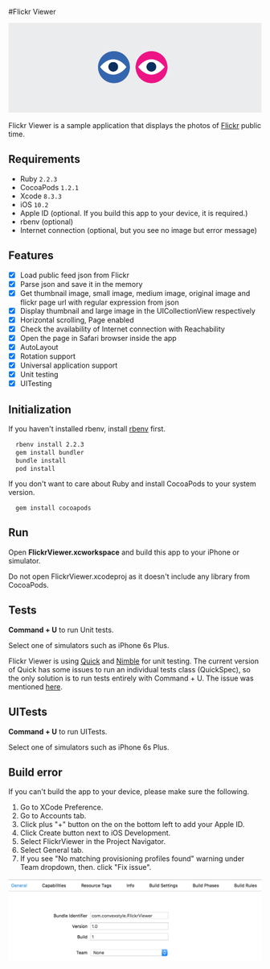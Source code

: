 #Flickr Viewer

![Flickr Viewer](https://raw.githubusercontent.com/convexstyle/flickr-viewer/master/assets/flickr-viewer-logo.png "Flickr Viewer")

Flickr Viewer is a sample application that displays the photos of [Flickr](https://www.flickr.com/ "Flickr") public time.

## Requirements
* Ruby `2.2.3`
* CocoaPods `1.2.1`
* Xcode `8.3.3`
* iOS `10.2`
* Apple ID (optional. If you build this app to your device, it is required.)
* rbenv (optional)
* Internet connection (optional, but you see no image but error message)

## Features
- [x] Load public feed json from Flickr
- [x] Parse json and save it in the memory
- [x] Get thumbnail image, small image, medium image, original image and flickr page url with regular expression from json
- [x] Display thumbnail and large image in the UICollectionView respectively
- [x] Horizontal scrolling, Page enabled
- [x] Check the availability of Internet connection with Reachability
- [x] Open the page in Safari browser inside the app
- [x] AutoLayout
- [x] Rotation support
- [x] Universal application support
- [x] Unit testing
- [x] UITesting

## Initialization
If you haven't installed rbenv, install [rbenv](https://github.com/rbenv/rbenv "rbenv") first.

```
  rbenv install 2.2.3
  gem install bundler
  bundle install
  pod install
```

If you don't want to care about Ruby and install CocoaPods to your system version.
```
  gem install cocoapods
```

## Run
Open **FlickrViewer.xcworkspace** and build this app to your iPhone or simulator.

Do not open FlickrViewer.xcodeproj as it doesn't include any library from CocoaPods.

## Tests
**Command + U** to run Unit tests. 

Select one of simulators such as iPhone 6s Plus.

Flickr Viewer is using [Quick](https://github.com/Quick/Quick "Quick") and [Nimble](https://github.com/Quick/Nimble "Nimble") for unit testing. The current version of Quick has some issues to run an individual tests class (QuickSpec), so the only solution is to run tests entirely with Command + U. The issue was mentioned [here](https://github.com/Quick/Quick/issues/373).

## UITests
**Command + U** to run UITests.

Select one of simulators such as iPhone 6s Plus.

## Build error
If you can't build the app to your device, please make sure the following.

1. Go to XCode Preference.
2. Go to Accounts tab.
3. Click plus "+" button on the on the bottom left to add your Apple ID.
4. Click Create button next to iOS Development.
5. Select FlickrViewer in the Project Navigator.
6. Select General tab.
7. If you see "No matching provisioning profiles found" warning under Team dropdown, then. click "Fix issue".

![Flickr Viewer General Tab](https://raw.githubusercontent.com/convexstyle/flickr-viewer/master/assets/general-tab.png "Flickr Viewer General Tab")

